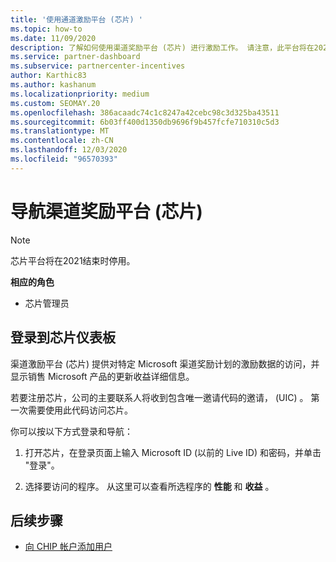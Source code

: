 ```yaml
---
title: '使用通道激励平台 (芯片) '
ms.topic: how-to
ms.date: 11/09/2020
description: 了解如何使用渠道奖励平台 (芯片) 进行激励工作。 请注意，此平台将在2021结束后停用。
ms.service: partner-dashboard
ms.subservice: partnercenter-incentives
author: Karthic83
ms.author: kashanum
ms.localizationpriority: medium
ms.custom: SEOMAY.20
ms.openlocfilehash: 386acaadc74c1c8247a42cebc98c3d325ba43511
ms.sourcegitcommit: 6b03ff400d1350db9696f9b457fcfe710310c5d3
ms.translationtype: MT
ms.contentlocale: zh-CN
ms.lasthandoff: 12/03/2020
ms.locfileid: "96570393"
---
```

# <a name="navigate-the-channel-incentives-platform-chip"></a>导航渠道奖励平台 (芯片) 

>[!NOTE]
>芯片平台将在2021结束时停用。

**相应的角色**

- 芯片管理员

## <a name="sign-into-the-chip-dashboard"></a>登录到芯片仪表板

渠道激励平台 (芯片) 提供对特定 Microsoft 渠道奖励计划的激励数据的访问，并显示销售 Microsoft 产品的更新收益详细信息。

若要注册芯片，公司的主要联系人将收到包含唯一邀请代码的邀请， (UIC) 。 第一次需要使用此代码访问芯片。


你可以按以下方式登录和导航：

1. 打开芯片，在登录页面上输入 Microsoft ID (以前的 Live ID) 和密码，并单击 "登录"。
 
1. 选择要访问的程序。
从这里可以查看所选程序的 **性能** 和 **收益** 。 

## <a name="next-steps"></a>后续步骤

- [向 CHIP 帐户添加用户](chip-users.md)